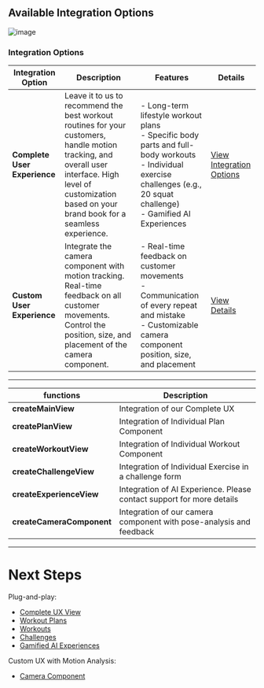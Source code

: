 ## Available Integration Options
![image](https://github.com/user-attachments/assets/bff1ce3a-8124-4251-8699-def8fb46ebe6)


### Integration Options

| **Integration Option**         | **Description**                                                                                                 | **Features**                                                                                                                                                                          | **Details**                                                                                                             |
|--------------------------------|-----------------------------------------------------------------------------------------------------------------|---------------------------------------------------------------------------------------------------------------------------------------------------------------------------------------|-------------------------------------------------------------------------------------------------------------------------|
| **Complete User Experience**   | Leave it to us to recommend the best workout routines for your customers, handle motion tracking, and overall user interface. High level of customization based on your brand book for a seamless experience. | - Long-term lifestyle workout plans <br> - Specific body parts and full-body workouts <br> - Individual exercise challenges (e.g., 20 squat challenge) <br> - Gamified AI Experiences | [View Integration Options](https://www.figma.com/proto/XYEoV023iSFdhpw3w65zR1/Complete?page-id=0%3A1&node-id=0-1&viewport=793%2C330%2C0.1&t=d7VfZzKpLBsJAcP9-1&scaling=contain) |
| **Custom User Experience**     | Integrate the camera component with motion tracking. Real-time feedback on all customer movements. Control the position, size, and placement of the camera component. | - Real-time feedback on customer movements <br> - Communication of every repeat and mistake <br> - Customizable camera component position, size, and placement                        | [View Details](https://www.figma.com/proto/JyPHuRKKbiQkwgiDTkGJgT/Camera-Component?page-id=0%3A1&node-id=1-4&viewport=925%2C409%2C0.22&t=3UccMcp1o3lKc0cP-1&scaling=contain) |

---

| **functions**             | **Description**                                                       |
|---------------------------|-----------------------------------------------------------------------|
| **createMainView**        | Integration of our Complete UX                                        |
| **createPlanView**        | Integration of Individual Plan Component                              |
| **createWorkoutView**     | Integration of Individual Workout Component                           |
| **createChallengeView**   | Integration of Individual Exercise in a challenge form                |
| **createExperienceView**  | Integration of AI Experience. Please contact support for more details |
| **createCameraComponent** | Integration of our camera component with pose-analysis and feedback   |

---

# Next Steps
Plug-and-play:
- [Complete UX View](./plug-and-play/complete-ux.md)
- [Workout Plans](./plug-and-play/workout-plans.md)
- [Workouts](./plug-and-play/workouts.md)
- [Challenges](./plug-and-play/challenges.md)
- [Gamified AI Experiences](./plug-and-play/ai-experiences.md)

  
Custom UX with Motion Analysis: 
- [Camera Component](./custom/motion-analysis-component.md)
